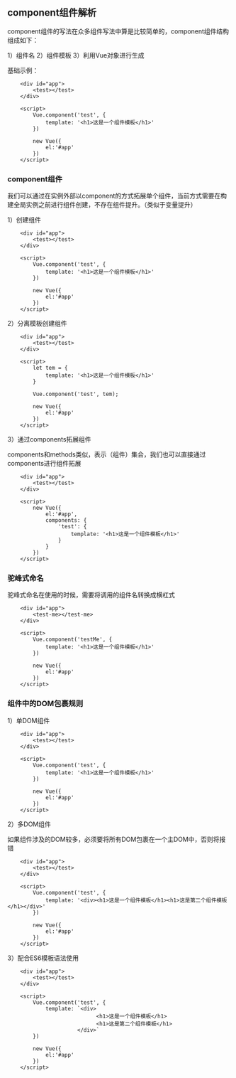 ## component组件解析

component组件的写法在众多组件写法中算是比较简单的，component组件结构组成如下：

1）组件名
2）组件模板
3）利用Vue对象进行生成

基础示例：

```
    <div id="app">
        <test></test>
    </div>

    <script>
        Vue.component('test', {
            template: '<h1>这是一个组件模板</h1>'
        })

        new Vue({
            el:'#app'
        })
    </script> 
```

### component组件

我们可以通过在实例外部以component的方式拓展单个组件，当前方式需要在构建全局实例之前进行组件创建，不存在组件提升。（类似于变量提升）

1）创建组件

```
    <div id="app">
        <test></test>
    </div>

    <script>
        Vue.component('test', {
            template: '<h1>这是一个组件模板</h1>'
        })

        new Vue({
            el:'#app'
        })
    </script> 
```

2）分离模板创建组件

```
    <div id="app">
        <test></test>
    </div>

    <script>
        let tem = {
            template: '<h1>这是一个组件模板</h1>'
        }

        Vue.component('test', tem);

        new Vue({
            el:'#app'
        })
    </script> 
```

3）通过components拓展组件

components和methods类似，表示（组件）集合，我们也可以直接通过components进行组件拓展

```
    <div id="app">
        <test></test>
    </div>

    <script>
        new Vue({
            el:'#app',
            components: {
                'test': {
                    template: '<h1>这是一个组件模板</h1>'
                }
            }
        })
    </script> 
```

### 驼峰式命名

驼峰式命名在使用的时候，需要将调用的组件名转换成横杠式

```
    <div id="app">
        <test-me></test-me>
    </div>

    <script>
        Vue.component('testMe', {
            template: '<h1>这是一个组件模板</h1>'
        })

        new Vue({
            el:'#app'
        })
    </script>  
```

### 组件中的DOM包裹规则

1）单DOM组件

```
    <div id="app">
        <test></test>
    </div>

    <script>
        Vue.component('test', {
            template: '<h1>这是一个组件模板</h1>'
        })

        new Vue({
            el:'#app'
        })
    </script> 
```

2）多DOM组件

如果组件涉及的DOM较多，必须要将所有DOM包裹在一个主DOM中，否则将报错

```
    <div id="app">
        <test></test>
    </div>

    <script>
        Vue.component('test', {
            template: '<div><h1>这是一个组件模板</h1><h1>这是第二个组件模板</h1></div>'
        })

        new Vue({
            el:'#app'
        })
    </script> 
```

3）配合ES6模板语法使用


```
    <div id="app">
        <test></test>
    </div>

    <script>
        Vue.component('test', {
            template: `<div>
                            <h1>这是一个组件模板</h1>
                            <h1>这是第二个组件模板</h1>
                      </div>`
        })

        new Vue({
            el:'#app'
        })
    </script> 
```

